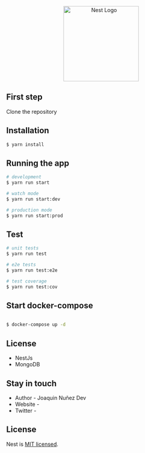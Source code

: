 <p align="center">
  <a href="http://nestjs.com/" target="blank"><img src="https://nestjs.com/img/logo-small.svg" width="200" alt="Nest Logo" /></a>
</p>

## First step

 Clone the repository

## Installation

```bash
$ yarn install
```

## Running the app

```bash
# development
$ yarn run start

# watch mode
$ yarn run start:dev

# production mode
$ yarn run start:prod
```

## Test

```bash
# unit tests
$ yarn run test

# e2e tests
$ yarn run test:e2e

# test coverage
$ yarn run test:cov
```
## Start docker-compose


 ```bash

$ docker-compose up -d


```
## License

* NestJs
* MongoDB

## Stay in touch

- Author - Joaquin Nuñez Dev
- Website - 
- Twitter - 
## License

Nest is [MIT licensed](LICENSE).
